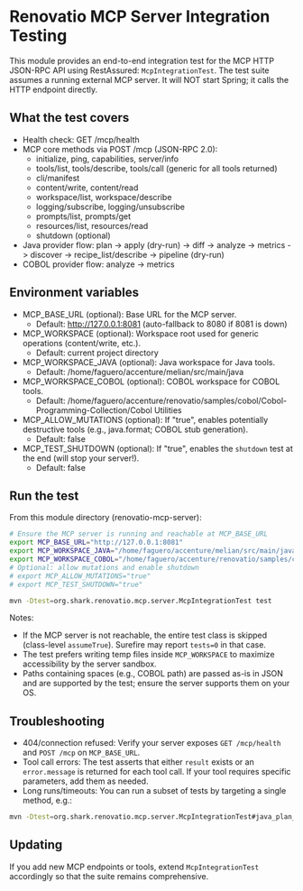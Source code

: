 # Renovatio MCP Server Integration Testing

This module provides an end-to-end integration test for the MCP HTTP JSON-RPC API using RestAssured: `McpIntegrationTest`.
The test suite assumes a running external MCP server. It will NOT start Spring; it calls the HTTP endpoint directly.

## What the test covers

- Health check: GET /mcp/health
- MCP core methods via POST /mcp (JSON-RPC 2.0):
  - initialize, ping, capabilities, server/info
  - tools/list, tools/describe, tools/call (generic for all tools returned)
  - cli/manifest
  - content/write, content/read
  - workspace/list, workspace/describe
  - logging/subscribe, logging/unsubscribe
  - prompts/list, prompts/get
  - resources/list, resources/read
  - shutdown (optional)
- Java provider flow: plan -> apply (dry-run) -> diff -> analyze -> metrics -> discover -> recipe_list/describe -> pipeline (dry-run)
- COBOL provider flow: analyze -> metrics

## Environment variables

- MCP_BASE_URL (optional): Base URL for the MCP server.
  - Default: http://127.0.0.1:8081 (auto-fallback to 8080 if 8081 is down)
- MCP_WORKSPACE (optional): Workspace root used for generic operations (content/write, etc.).
  - Default: current project directory
- MCP_WORKSPACE_JAVA (optional): Java workspace for Java tools.
  - Default: /home/faguero/accenture/melian/src/main/java
- MCP_WORKSPACE_COBOL (optional): COBOL workspace for COBOL tools.
  - Default: /home/faguero/accenture/renovatio/samples/cobol/Cobol-Programming-Collection/Cobol Utilities
- MCP_ALLOW_MUTATIONS (optional): If "true", enables potentially destructive tools (e.g., java.format; COBOL stub generation).
  - Default: false
- MCP_TEST_SHUTDOWN (optional): If "true", enables the `shutdown` test at the end (will stop your server!).
  - Default: false

## Run the test

From this module directory (renovatio-mcp-server):

```bash
# Ensure the MCP server is running and reachable at MCP_BASE_URL
export MCP_BASE_URL="http://127.0.0.1:8081"
export MCP_WORKSPACE_JAVA="/home/faguero/accenture/melian/src/main/java"
export MCP_WORKSPACE_COBOL="/home/faguero/accenture/renovatio/samples/cobol/Cobol-Programming-Collection/Cobol Utilities"
# Optional: allow mutations and enable shutdown
# export MCP_ALLOW_MUTATIONS="true"
# export MCP_TEST_SHUTDOWN="true"

mvn -Dtest=org.shark.renovatio.mcp.server.McpIntegrationTest test
```

Notes:
- If the MCP server is not reachable, the entire test class is skipped (class-level `assumeTrue`). Surefire may report `tests=0` in that case.
- The test prefers writing temp files inside `MCP_WORKSPACE` to maximize accessibility by the server sandbox.
- Paths containing spaces (e.g., COBOL path) are passed as-is in JSON and are supported by the test; ensure the server supports them on your OS.

## Troubleshooting

- 404/connection refused: Verify your server exposes `GET /mcp/health` and `POST /mcp` on `MCP_BASE_URL`.
- Tool call errors: The test asserts that either `result` exists or an `error.message` is returned for each tool call. If your tool requires specific parameters, add them as needed.
- Long runs/timeouts: You can run a subset of tests by targeting a single method, e.g.:

```bash
mvn -Dtest=org.shark.renovatio.mcp.server.McpIntegrationTest#java_plan_apply_diff_pipeline_analyze_metrics_discover_recipe_flow test
```

## Updating

If you add new MCP endpoints or tools, extend `McpIntegrationTest` accordingly so that the suite remains comprehensive.
